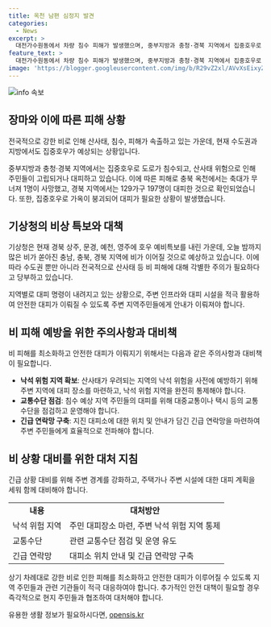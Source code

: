 ```yaml
---
title: 옥천 남편 심정지 발견
categories:
  - News
excerpt: >
  대전가수원동에서 차량 침수 피해가 발생했으며, 중부지방과 충청·경북 지역에서 집중호우로 인해 도로 침수와 산사태 위험이 발생하고 주민들이 대피하고 있다. 이에 따라 충북 옥천에서는 축대가 무너져 1명이 숨지고, 경북 지역에서도 대피 인원이 늘어나고 있다. 또한, 충남에서도 산사태와 주택 붕괴 위험이 커져 주민들이 긴급대피하고 있는 상황이다. 기상청은 다음 주까지도 많은 비가 예상되므로 산사태 등 비 피해에 대한 각별한 주의가 요구되고 있다.
feature_text: >
  대전가수원동에서 차량 침수 피해가 발생했으며, 중부지방과 충청·경북 지역에서 집중호우로 인해 도로 침수와 산사태 위험이 발생하고 주민들이 대피하고 있다. 이에 따라 충북 옥천에서는 축대가 무너져 1명이 숨지고, 경북 지역에서도 대피 인원이 늘어나고 있다. 또한, 충남에서도 산사태와 주택 붕괴 위험이 커져 주민들이 긴급대피하고 있는 상황이다. 기상청은 다음 주까지도 많은 비가 예상되므로 산사태 등 비 피해에 대한 각별한 주의가 요구되고 있다.
image: 'https://blogger.googleusercontent.com/img/b/R29vZ2xl/AVvXsEixyZcFfHzMRdzZMjFBmAUKJYCLCGyLL1o632UiGVXcaFdKo_bkvkuCioo0uUKlGfBVcT3P84aROyZIXSBEx3Aw5nCQ3pTgDom1WDC4m8eifvWiAmWEEVb4x6G_l8C0QH225ldMjyaFvpxGEBGNO37VmDTDMHGhJPq73UglMfDca1-0aw/s1600/blogspot.png'
---
```


<p><img src="https://blogger.googleusercontent.com/img/b/R29vZ2xl/AVvXsEixyZcFfHzMRdzZMjFBmAUKJYCLCGyLL1o632UiGVXcaFdKo_bkvkuCioo0uUKlGfBVcT3P84aROyZIXSBEx3Aw5nCQ3pTgDom1WDC4m8eifvWiAmWEEVb4x6G_l8C0QH225ldMjyaFvpxGEBGNO37VmDTDMHGhJPq73UglMfDca1-0aw/s1600/blogspot.png" alt="info 속보" /></p>

<h2 data-ke-size="size26">장마와 이에 따른 피해 상황</h2>

<p>전국적으로 강한 비로 인해 산사태, 침수, 피해가 속출하고 있는 가운데, 현재 수도권과 지방에서도 집중호우가 예상되는 상황입니다.</p>

<p data-ke-size="size16">중부지방과 충청·경북 지역에서는 집중호우로 도로가 침수되고, 산사태 위험으로 인해 주민들이 고립되거나 대피하고 있습니다. 이에 따른 피해로 충북 옥천에서는 축대가 무너져 1명이 사망했고, 경북 지역에서는 129가구 197명이 대피한 것으로 확인되었습니다. 또한, 집중호우로 가옥이 붕괴되어 대피가 필요한 상황이 발생했습니다.</p>

<h2 data-ke-size="size26">기상청의 비상 특보와 대책</h2>

<p>기상청은 현재 경북 상주, 문경, 예천, 영주에 호우 예비특보를 내린 가운데, 오늘 밤까지 많은 비가 쏟아진 충남, 충북, 경북 지역에 비가 이어질 것으로 예상하고 있습니다. 이에 따라 수도권 뿐만 아니라 전국적으로 산사태 등 비 피해에 대해 각별한 주의가 필요하다고 당부하고 있습니다.</p>

<p data-ke-size="size16">지역별로 대피 명령이 내려지고 있는 상황으로, 주변 인프라와 대피 시설을 적극 활용하여 안전한 대피가 이뤄질 수 있도록 주변 지역주민들에게 안내가 이뤄져야 합니다.</p>

<h2 data-ke-size="size26">비 피해 예방을 위한 주의사항과 대비책</h2>

<p>비 피해를 최소화하고 안전한 대피가 이뤄지기 위해서는 다음과 같은 주의사항과 대비책이 필요합니다.</p>

<ul>
  <li><b>낙석 위험 지역 확보</b>: 산사태가 우려되는 지역의 낙석 위험을 사전에 예방하기 위해 주변 지역에 대피 장소를 마련하고, 낙석 위험 지역을 완전히 통제해야 합니다.</li>
  <li><b>교통수단 점검</b>: 침수 예상 지역 주민들의 대피를 위해 대중교통이나 택시 등의 교통수단을 점검하고 운영해야 합니다.</li>
  <li><b>긴급 연락망 구축</b>: 지진 대피소에 대한 위치 및 안내가 담긴 긴급 연락망을 마련하여 주변 주민들에게 효율적으로 전파해야 합니다.</li>
</ul>

<h2 data-ke-size="size26">비 상황 대비를 위한 대처 지침</h2>

<p>긴급 상황 대비를 위해 주변 경계를 강화하고, 주택가나 주변 시설에 대한 대피 계획을 세워 함께 대비해야 합니다.</p>

<table>
    <tr>
        <td style="text-align: center; height: 17px;"><b>내용</b></td>
        <td style="text-align: center; height: 17px;"><b>대처방안</b></td>
    </tr>
    <tr>
        <td style="height: 17px;">낙석 위험 지역</td>
        <td style="height: 17px;">주민 대피장소 마련, 주변 낙석 위험 지역 통제</td>
    </tr>
    <tr>
        <td style="height: 17px;">교통수단</td>
        <td style="height: 17px;">관련 교통수단 점검 및 운영 유도</td>
    </tr>
    <tr>
        <td style="height: 17px;">긴급 연락망</td>
        <td style="height: 17px;">대피소 위치 안내 및 긴급 연락망 구축</td>
    </tr>
</table>

<p>상기 차례대로 강한 비로 인한 피해를 최소화하고 안전한 대피가 이루어질 수 있도록 지역 주민들과 관련 기관들이 적극 대응하여야 합니다. 추가적인 안전 대책이 필요할 경우 즉각적으로 현지 주민들과 협조하여 대처해야 합니다.</p>
유용한 생활 정보가 필요하시다면, <a href="https://opensis.kr" rel="dofollow">opensis.kr</a>


